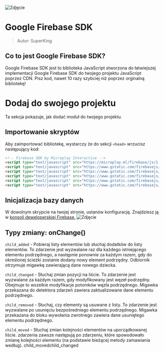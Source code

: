 ![Zdjęcie](https://microplay.ml/assets/img/Firebase_logo.png)
# Google Firebase SDK
> Autor: SuperKing

## Co to jest Google Firebase SDK?
Google Firebase SDK jest to biblioteka JavaScript stworzona do łatwiejszej implementacji Google Firebase SDK do twojego projektu JavaScript poprzez CDN. Pisz kod, nawet 10 razy szybciej niż poprzez orginalną bibliotekę!
# Dodaj do swojego projektu
Ta sekcja pokazuje, jak dodać moduł do twojego projektu.
## Importowanie skryptów
Aby zaimportować bibliotekę, wystarczy że do sekcji `<head>` wrzucisz następujący kod:
```html
<!-- Firebase SDK by Microplay Interactive -->
<script type="text/javascript" src="https://microplay.ml/firebase/js/1.42/sdk/Firebase-min.js"></script>
<script type="text/javascript" src="https://www.gstatic.com/firebasejs/9.14.0/firebase-app-compat.js"></script>
<script type="text/javascript" src="https://www.gstatic.com/firebasejs/9.14.0/firebase-firestore-compat.js"></script>
<script type="text/javascript" src="https://www.gstatic.com/firebasejs/9.14.0/firebase-database-compat.js"></script>
<script type="text/javascript" src="https://www.gstatic.com/firebasejs/9.14.0/firebase-functions-compat.js"></script>
<script type="text/javascript" src="https://www.gstatic.com/firebasejs/9.14.0/firebase-auth-compat.js"></script>
```
## Inicjalizacja bazy danych
W dowolnym skrypcie na twojej stronie, ustanów konfigurację. Znajdziesz ją w [konsoli deweloperskiej Firebase.](https://console.firebase.google.com/)
![Zdjęcie](https://microplay.ml/assets/img/configScreen.png)

## Typy zmiany: onChange()
`child_added` - Pobieraj listy elementów lub słuchaj dodatków do listy elementów. To zdarzenie jest wyzwalane raz dla każdego istniejącego elementu podrzędnego, a następnie ponownie za każdym razem, gdy do określonej ścieżki zostanie dodany nowy element podrzędny. Odbiornik otrzymuje migawkę zawierającą dane nowego dziecka.

`child_changed` - Słuchaj zmian pozycji na liście. To zdarzenie jest wyzwalane za każdym razem, gdy modyfikowany jest węzeł podrzędny. Obejmuje to wszelkie modyfikacje potomków węzła podrzędnego. Migawka przekazana do detektora zdarzeń zawiera zaktualizowane dane elementu podrzędnego.

`child_removed` - Słuchaj, czy elementy są usuwane z listy. To zdarzenie jest wyzwalane po usunięciu bezpośredniego elementu podrzędnego. Migawka przekazana do bloku wywołania zwrotnego zawiera dane usuniętego elementu podrzędnego.

`child_moved` - Słuchaj zmian kolejności elementów na uporządkowanej liście. zdarzenia zawsze następują po zdarzeniu, które spowodowało zmianę kolejności elementu (na podstawie bieżącej metody zamawiania według). child_movedchild_changed
